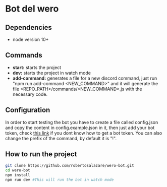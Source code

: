 # Bot del wero

## Dependencies
- node version 10+

## Commands
- **start:** starts the project
- **dev:** starts the project in watch mode
- **add-command:** generates a file for a new discord command, just run "npm run add-command <NEW_COMMAND>" and it will generate the file <REPO_PATH>/commands/<NEW_COMMAND>.js with the necessary code.

## Configuration
In order to start testing the bot you have to create a file called config.json and copy the content in config.example.json in it, then just add your bot token, check [this link](https://www.digitalocean.com/community/tutorials/how-to-build-a-discord-bot-with-node-js-es) if you dont know how to get a bot token. You can also change the prefix of the command, by default it is "!".

## How to run the project
```bash
git clone https://github.com/robertosalazare/wero-bot.git
cd wero-bot
npm install
npm run dev #This will run the bot in watch mode
```